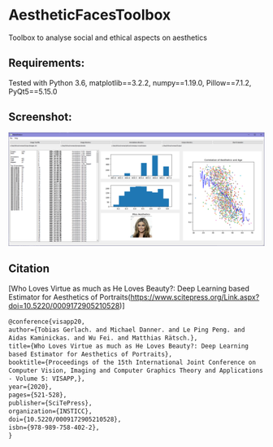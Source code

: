 # AestheticFacesToolbox
Toolbox to analyse social and ethical aspects on aesthetics

## Requirements:
Tested with Python 3.6, matplotlib==3.2.2, numpy==1.19.0, Pillow==7.1.2, PyQt5==5.15.0

## Screenshot:
![Aesthetic Faces Toolbox](img/aestheticToolbox.png)

## Citation
[Who Loves Virtue as much as He Loves Beauty?: Deep Learning based Estimator for Aesthetics of Portraits(https://www.scitepress.org/Link.aspx?doi=10.5220/0009172905210528)]
```
@conference{visapp20,
author={Tobias Gerlach. and Michael Danner. and Le Ping Peng. and Aidas Kaminickas. and Wu Fei. and Matthias Rätsch.},
title={Who Loves Virtue as much as He Loves Beauty?: Deep Learning based Estimator for Aesthetics of Portraits},
booktitle={Proceedings of the 15th International Joint Conference on Computer Vision, Imaging and Computer Graphics Theory and Applications - Volume 5: VISAPP,},
year={2020},
pages={521-528},
publisher={SciTePress},
organization={INSTICC},
doi={10.5220/0009172905210528},
isbn={978-989-758-402-2},
}
```
